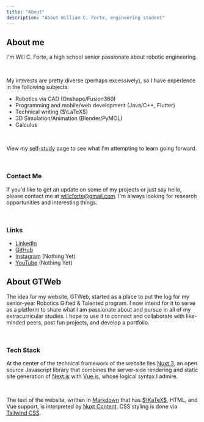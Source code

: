 ```yaml
---
title: "About"
description: "About William C. Forte, engineering student"
---
```


## About me

I'm Will C. Forte, a high school senior passionate about robotic engineering.

<br>

My interests are pretty diverse (perhaps excessively), so I have experience in the following subjects:

* Robotics via CAD (Onshape/Fusion360)
* Programming and mobile/web development (Java/C++, Flutter)
* Technical writing ($\LaTeX$)
* 3D Simulation/Animation (Blender/PyMOL)
* Calculus

<br>

View my <span class="link">[self-study](/self-study)</span> page to see what I'm attempting to learn going forward.

<br>

### Contact Me

If you'd like to get an update on some of my projects or just say hello, please contact me at <span class="link">[willcforte@gmail.com](mailto:willcforte@gmail.com)</span>. I'm always looking for research opportunities and interesting things.

<br>

### Links

* <span class="link">[LinkedIn](https://www.linkedin.com/in/willcforte/)</span>
* <span class="link">[GitHub](https://github.com/willcforte)</span>
* <span class="link">[Instagram](https://www.instagram.com/willcforte/)</span> (Nothing Yet)
* <span class="link">[YouTube](https://www.youtube.com/@willcforte)</span> (Nothing Yet)

## About GTWeb

The idea for my website, GTWeb, started as a place to put the log for my senior-year Robotics Gifted & Talented program. I now intend for it to serve as a platform to share what I am passionate about and pursue in all of my extracurricular studies. I hope to use it to connect and collaborate with like-minded peers, post fun projects, and develop a portfolio.

<br>

### Tech Stack

At the center of the technical framework of the website lies [Nuxt 3](https://nuxt.com/blog/v3), an open source Javascript library that combines the server-side rendering and static site generation of [Next.js](https://nextjs.org/) with [Vue.js](https://vuejs.org/), whose logical syntax I admire.

<br>

The text of the website, written in [Markdown](https://en.wikipedia.org/wiki/Markdown) that has [$\KaTeX$](https://katex.org/), HTML, and Vue support, is interpreted by [Nuxt Content](https://content.nuxtjs.org/). CSS styling is done via [Tailwind CSS](https://tailwindcss.com/).
